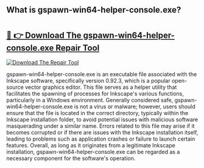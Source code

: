 ## What is gspawn-win64-helper-console.exe? 

# <h2><a href="https://exedetect.com/download.php?gspawn-win64-helper-console.exe">🔗 👉 Download The gspawn-win64-helper-console.exe Repair Tool</a></h2>

[![Download The Repair Tool](https://exedetect.com/download-button.jpg)](https://exedetect.com/download.php?gspawn-win64-helper-console.exe)

gspawn-win64-helper-console.exe is an executable file associated with the Inkscape software, specifically version 0.92.3, which is a popular open-source vector graphics editor. This file serves as a helper utility that facilitates the spawning of processes for Inkscape's various functions, particularly in a Windows environment. Generally considered safe, gspawn-win64-helper-console.exe is not a virus or malware; however, users should ensure that the file is located in the correct directory, typically within the Inkscape installation folder, to avoid potential issues with malicious software masquerading under a similar name. Errors related to this file may arise if it becomes corrupted or if there are issues with the Inkscape installation itself, leading to problems such as application crashes or failure to launch certain features. Overall, as long as it originates from a legitimate Inkscape installation, gspawn-win64-helper-console.exe can be regarded as a necessary component for the software's operation.
